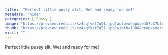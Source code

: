 ```yaml
---
title:  "Perfect little pussy slit. Wet and ready for me!"
metadate: "hide"
categories: [ Pussy ]
image: "https://preview.redd.it/kz4sqfyzf7q51.jpg?auto=webp&s=457c37bfcec0cf7b2dfc44e63e70885859d569c3"
thumb: "https://preview.redd.it/kz4sqfyzf7q51.jpg?width=1080&crop=smart&auto=webp&s=75fc537ffce55d504427c32eb6a90e4e643f3363"
visit: ""
---
```

Perfect little pussy slit. Wet and ready for me!
